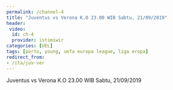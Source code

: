```yaml
---
permalink: /channel-4
title: "Juventus vs Verona K.O 23.00 WIB Sabtu, 21/09/2019"
header:
 video:
  id: ch-4
  provider: istimiwir
categories: [UEL]
tags: [porto, young, uefa europa league, liga eropa]
redirect_from:
- /ita/juv-ver
---
```


Juventus vs Verona K.O 23.00 WIB Sabtu, 21/09/2019
